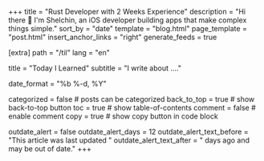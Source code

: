 +++
title = "Rust Developer with 2 Weeks Experience"
description = "Hi there 👏 I'm Shelchin, an iOS developer building apps that make complex things simple."
sort_by = "date"
template = "blog.html"
page_template = "post.html"
insert_anchor_links = "right"
generate_feeds = true

[extra]
path = "/til"
lang = "en"

title = "Today I Learned"
subtitle = "I write about ...."

date_format = "%b %-d, %Y"

categorized = false # posts can be categorized
back_to_top = true # show back-to-top button
toc = true # show table-of-contents
comment = false # enable comment
copy = true # show copy button in code block

outdate_alert = false
outdate_alert_days = 12
outdate_alert_text_before = "This article was last updated "
outdate_alert_text_after = " days ago and may be out of date."
+++
